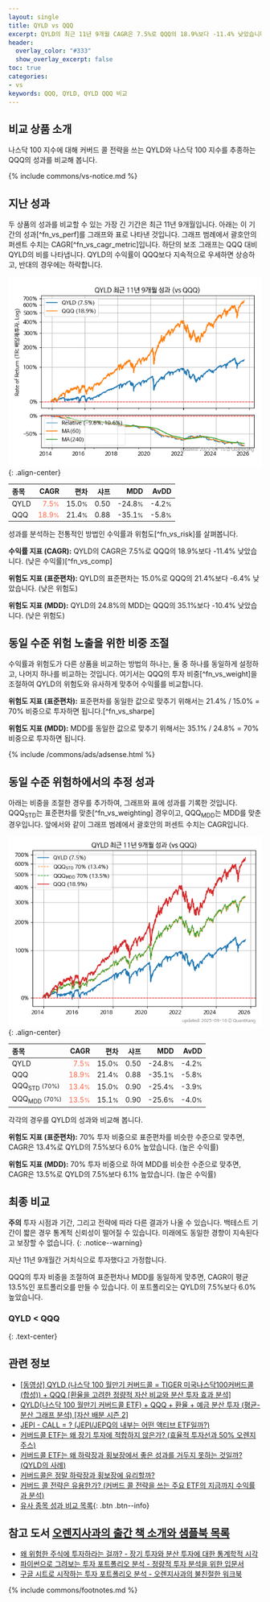 ```yaml
---
layout: single
title: QYLD vs QQQ
excerpt: QYLD의 최근 11년 9개월 CAGR은 7.5%로 QQQ의 18.9%보다 -11.4% 낮았습니다.
header:
  overlay_color: "#333"
  show_overlay_excerpt: false
toc: true
categories:
- vs
keywords: QQQ, QYLD, QYLD QQQ 비교
---
```


## 비교 상품 소개


나스닥 100 지수에 대해 커버드 콜 전략을 쓰는 QYLD와 나스닥 100 지수를 추종하는 QQQ의 성과를 비교해 봅니다.



{% include commons/vs-notice.md %}

## 지난 성과

두 상품의 성과를 비교할 수 있는 가장 긴 기간은 최근 11년 9개월입니다. 아래는 이 기간의 성과[^fn_vs_perf]를 그래프와 표로 나타낸 것입니다.
그래프 범례에서 괄호안의 퍼센트 수치는 CAGR[^fn_vs_cagr_metric]입니다.
하단의 보조 그래프는 QQQ 대비 QYLD의 비를 나타냅니다.
QYLD의 수익률이 QQQ보다 지속적으로 우세하면 상승하고, 반대의 경우에는 하락합니다.

![QYLD](/vs/images/qyld-vs-qqq_dual.png){: .align-center}

| **종목** | **CAGR** | **편차** | **샤프** | **MDD** | **AvDD** |
| :------------ | ------: | -----------: | -------: | ------: | -------: |
| QYLD | <span style="color: tomato">7.5<small>%</small></span> | 15.0<small>%</small> | 0.50 | -24.8<small>%</small> | -4.2<small>%</small> |
| QQQ | <span style="color: tomato">18.9<small>%</small></span> | 21.4<small>%</small> | 0.88 | -35.1<small>%</small> | -5.8<small>%</small> |

<!-- more -->


성과를 분석하는 전통적인 방법인 수익률과 위험도[^fn_vs_risk]를 살펴봅니다.

**수익률 지표 (CAGR):** QYLD의 CAGR은 7.5%로 QQQ의 18.9%보다 -11.4% 낮았습니다. (낮은 수익률)[^fn_vs_comp]

**위험도 지표 (표준편차):** QYLD의 표준편차는 15.0%로 QQQ의 21.4%보다 -6.4% 낮았습니다. (낮은 위험도)

**위험도 지표 (MDD):** QYLD의 24.8%의 MDD는 QQQ의 35.1%보다 -10.4% 낮았습니다. (낮은 위험도)



## 동일 수준 위험 노출을 위한 비중 조절

수익률과 위험도가 다른 상품을 비교하는 방법의 하나는, 둘 중 하나를 동일하게 설정하고, 나머지 하나를 비교하는 것입니다.
여기서는 QQQ의 투자 비중[^fn_vs_weight]을 조절하여 QYLD의 위험도와 유사하게 맞추어 수익률를 비교합니다.

**위험도 지표 (표준편차):** 표준편차를 동일한 값으로 맞추기 위해서는 21.4% / 15.0% = 70% 비중으로 투자하면 됩니다.[^fn_vs_sharpe]

**위험도 지표 (MDD):** MDD를 동일한 값으로 맞추기 위해서는 35.1% / 24.8% = 70% 비중으로 투자하면 됩니다.


{% include /commons/ads/adsense.html %}



## 동일 수준 위험하에서의 추정 성과

아래는 비중을 조절한 경우를 추가하여, 그래프와 표에 성과를 기록한 것입니다.
QQQ<sub>STD</sub>는 표준편차를 맞춘[^fn_vs_weighting] 경우이고, QQQ<sub>MDD</sub>는 MDD를 맞춘 경우입니다.
앞에서와 같이 그래프 범례에서 괄호안의 퍼센트 수치는 CAGR입니다.


![QYLD](/vs/images/qyld-vs-qqq.png){: .align-center}



| **종목** | **CAGR** | **편차** | **샤프** | **MDD** | **AvDD** |
| :------------ | ------: | -----------: | -------: | ------: | -------: |
| QYLD | <span style="color: tomato">7.5<small>%</small></span> | 15.0<small>%</small> | 0.50 | -24.8<small>%</small> | -4.2<small>%</small> |
| QQQ | <span style="color: tomato">18.9<small>%</small></span> | 21.4<small>%</small> | 0.88 | -35.1<small>%</small> | -5.8<small>%</small> |
| QQQ<sub>STD</sub> <small>(70%)</small> | <span style="color: tomato">13.4<small>%</small></span> | 15.0<small>%</small> | 0.90 | -25.4<small>%</small> | -3.9<small>%</small> |
| QQQ<sub>MDD</sub> <small>(70%)</small> | <span style="color: tomato">13.5<small>%</small></span> | 15.1<small>%</small> | 0.90 | -25.6<small>%</small> | -4.0<small>%</small> |



각각의 경우를 QYLD의 성과와 비교해 봅니다.

**위험도 지표 (표준편차):** 70% 투자 비중으로 표준편차를 비슷한 수준으로 맞추면, CAGR은 13.4%로 QYLD의 7.5%보다 6.0% 높았습니다. (높은 수익률)

**위험도 지표 (MDD):** 70% 투자 비중으로 하여 MDD를 비슷한 수준으로 맞추면, CAGR은 13.5%로 QYLD의 7.5%보다 6.1% 높았습니다. (높은 수익률)




## 최종 비교

**주의** 투자 시점과 기간, 그리고 전략에 따라 다른 결과가 나올 수 있습니다. 백테스트 기간이 짧은 경우 통계적 신뢰성이 떨어질 수 있습니다. 미래에도 동일한 경향이 지속된다고 보장할 수 없습니다.
{: .notice--warning}

지난 11년 9개월간 거치식으로 투자했다고 가정합니다.

QQQ의 투자 비중을 조절하여 표준편차나 MDD를 동일하게 맞추면, CAGR이 평균 13.5%인 포트폴리오를 만들 수 있습니다.
이 포트폴리오는 QYLD의 7.5%보다 6.0% 높았습니다.

### QYLD &lt; QQQ
{: .text-center}


## 관련 정보

- [[동영상] QYLD (나스닥 100 월만기 커버드콜 = TIGER 미국나스닥100커버드콜(합성)) + QQQ [환율을 고려한 정량적 자산 비교와 분산 투자 효과 분석]](https://youtu.be/QPbmZsOUoaI)
- [QYLD(나스닥 100 월만기 커버드콜 ETF) + QQQ + 환율 + 예금 분산 투자 (평균-분산 그래프 분석) [자산 배분 시즌 2]](https://m.blog.naver.com/onuri2005/223927553247)
- [JEPI - CALL = ? (JEPI/JEPQ의 내부는 어떤 액티브 ETF일까?)](https://kongdori.tistory.com/256)
- [커버드콜 ETF는 왜 장기 투자에 적합하지 않은가? (효율적 투자선과 50% 오렌지 주스)](https://kongdori.tistory.com/244)
- [커버드콜 ETF는 왜 하락장과 횡보장에서 좋은 성과를 거두지 못하는 것일까? (QYLD의 사례)](https://kongdori.tistory.com/240)
- [커버드콜은 정말 하락장과 횡보장에 유리할까?](https://kongdori.tistory.com/238)
- [커버드 콜 전략은 유용한가? (커버드 콜 전략을 쓰는 주요 ETF의 지금까지 수익률과 분석)](https://kongdori.tistory.com/155)
- [유사 종목 성과 비교 목록](/vs/){: .btn .btn--info}


## 참고 도서 [오렌지사과의 출간 책 소개와 샘플북 목록](https://kongdori.tistory.com/691)

- [왜 위험한 주식에 투자하라는 걸까? - 장기 투자와 분산 투자에 대한 통계학적 시각](https://kongdori.tistory.com/421)
- [파이썬으로 그려보는 투자 포트폴리오 분석  - 정량적 투자 분석을 위한 입문서](https://kongdori.tistory.com/643)
- [구글 시트로 시작하는 투자 포트폴리오 분석 - 오렌지사과의 불친절한 워크북](https://kongdori.tistory.com/449)

{% include commons/footnotes.md %}